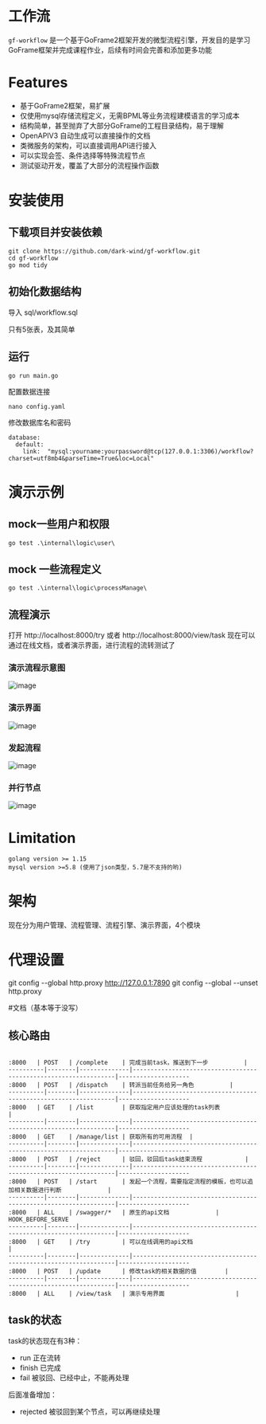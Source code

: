 # 工作流

`gf-workflow` 是一个基于GoFrame2框架开发的微型流程引擎，开发目的是学习GoFrame框架并完成课程作业，后续有时间会完善和添加更多功能

# Features
- 基于GoFrame2框架，易扩展
- 仅使用mysql存储流程定义，无需BPML等业务流程建模语言的学习成本
- 结构简单，甚至抛弃了大部分GoFrame的工程目录结构，易于理解
- OpenAPIV3 自动生成可以直接操作的文档
- 类微服务的架构，可以直接调用API进行接入
- 可以实现会签、条件选择等特殊流程节点
- 测试驱动开发，覆盖了大部分的流程操作函数

# 安装使用

## 下载项目并安装依赖
```
git clone https://github.com/dark-wind/gf-workflow.git
cd gf-workflow
go mod tidy
```

## 初始化数据结构
导入 sql/workflow.sql

只有5张表，及其简单
## 运行
```
go run main.go
```
配置数据连接
```
nano config.yaml
```
修改数据库名和密码
```
database:
  default:
    link:  "mysql:yourname:yourpassword@tcp(127.0.0.1:3306)/workflow?charset=utf8mb4&parseTime=True&loc=Local"
```

# 演示示例

## mock一些用户和权限
```
go test .\internal\logic\user\
```

## mock 一些流程定义
```
go test .\internal\logic\processManage\
```

## 流程演示 
打开 http://localhost:8000/try
或者
http://localhost:8000/view/task
现在可以通过在线文档，或者演示界面，进行流程的流转测试了

### 演示流程示意图
![image](演示流程.png)

### 演示界面
![image](demoPic/start.png)
### 发起流程
![image](demoPic/1.png)
### 并行节点
![image](demoPic/2.png)

# Limitation
```
golang version >= 1.15
mysql version >=5.8 (使用了json类型，5.7是不支持的哟)
```

# 架构
现在分为用户管理、流程管理、流程引擎、演示界面，4个模块

# 代理设置
git config --global http.proxy http://127.0.0.1:7890
git config --global --unset http.proxy

#文档（基本等于没写）

## 核心路由
```

:8000   | POST   | /complete    | 完成当前task，推送到下一步          |                    
----------|--------|--------------|-----------------------------------------------------------------|--------------------
:8000   | POST   | /dispatch    | 转派当前任务给另一角色          |                    
----------|--------|--------------|-----------------------------------------------------------------|--------------------
:8000   | GET    | /list        | 获取指定用户应该处理的task列表              |                    
----------|--------|--------------|-----------------------------------------------------------------|--------------------
:8000   | GET    | /manage/list | 获取所有的可用流程  |                    
----------|--------|--------------|-----------------------------------------------------------------|--------------------
:8000   | POST   | /reject      | 驳回，驳回后task结束流程            |                    
----------|--------|--------------|-----------------------------------------------------------------|--------------------
:8000   | POST   | /start       | 发起一个流程，需要指定流程的模板，也可以追加相关数据进行判断             |                    
----------|--------|--------------|-----------------------------------------------------------------|--------------------
:8000   | ALL    | /swagger/*   | 原生的api文档             | HOOK_BEFORE_SERVE  
----------|--------|--------------|-----------------------------------------------------------------|--------------------
:8000   | GET    | /try         | 可以在线调用的api文档                                              |                    
----------|--------|--------------|-----------------------------------------------------------------|--------------------
:8000   | POST   | /update      | 修改task的相关数据的值        |                    
----------|--------|--------------|-----------------------------------------------------------------|--------------------
:8000   | ALL    | /view/task   | 演示专用界面                    |
```
## task的状态
task的状态现在有3种：
- run 正在流转
- finish 已完成
- fail 被驳回、已经中止，不能再处理

后面准备增加：
- rejected 被驳回到某个节点，可以再继续处理

